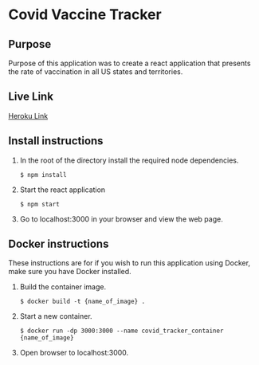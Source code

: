 # Covid Vaccine Tracker

## Purpose

Purpose of this application was to create a react application that presents the rate of vaccination in all US states and territories. 

## Live Link
[Heroku Link](https://covid-vaccine-tracker-us.herokuapp.com/)

## Install instructions
1. In the root of the directory install the required node dependencies. 
    ```
    $ npm install
    ```
2. Start the react application 
    ```
    $ npm start
    ```
3. Go to localhost:3000 in your browser and view the web page.

## Docker instructions
These instructions are for if you wish to run this application using Docker, make sure you have Docker installed.


1. Build the container image. 
    ```
    $ docker build -t {name_of_image} .
    ```

2. Start a new container. 
    ```
    $ docker run -dp 3000:3000 --name covid_tracker_container {name_of_image}
    ```

3. Open browser to localhost:3000.